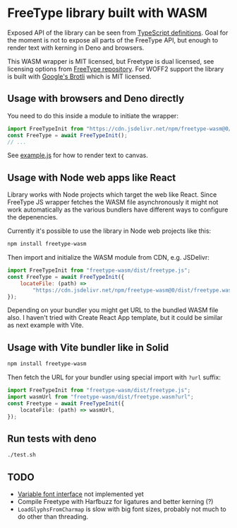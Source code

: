 # FreeType library built with WASM

Exposed API of the library can be seen from
[TypeScript definitions](./dist/freetype.d.ts). Goal for the moment is not to
expose all parts of the FreeType API, but enough to render text with kerning in
Deno and browsers.

This WASM wrapper is MIT licensed, but Freetype is dual licensed, see licensing
options from [FreeType repository](https://github.com/freetype/freetype). For
WOFF2 support the library is built with
[Google's Brotli](https://github.com/google/brotli) which is MIT licensed.

## Usage with browsers and Deno directly

You need to do this inside a module to initiate the wrapper:

```javascript
import FreeTypeInit from "https://cdn.jsdelivr.net/npm/freetype-wasm@0/dist/freetype.js";
const FreeType = await FreeTypeInit();
// ...
```

See [example.js](example/example.js) for how to render text to canvas.

## Usage with Node web apps like React

Library works with Node projects which target the web like React. Since FreeType
JS wrapper fetches the WASM file asynchronously it might not work automatically
as the various bundlers have different ways to configure the depenencies.

Currently it's possible to use the library in Node web projects like this:

```bash
npm install freetype-wasm
```

Then import and initialize the WASM module from CDN, e.g. JSDelivr:

```javascript
import FreeTypeInit from "freetype-wasm/dist/freetype.js";
const FreeType = await FreeTypeInit({
    locateFile: (path) =>
        "https://cdn.jsdelivr.net/npm/freetype-wasm@0/dist/freetype.wasm",
});
```

Depending on your bundler you might get URL to the bundled WASM file also. I haven't tried with Create React App template, but it could be similar as next example with Vite.

## Usage with Vite bundler like in Solid

```bash
npm install freetype-wasm
```

Then fetch the URL for your bundler using special import with `?url` suffix:

```typescript
import FreeTypeInit from "freetype-wasm/dist/freetype.js";
import wasmUrl from "freetype-wasm/dist/freetype.wasm?url";
const Freetype = await FreeTypeInit({
    locateFile: (path) => wasmUrl,
});
```

## Run tests with deno

```bash
./test.sh
```

## TODO

-   [Variable font interface](https://freetype.org/freetype2/docs/reference/ft2-multiple_masters.html)
    not implemented yet
-   Compile Freetype with Harfbuzz for ligatures and better kerning (?)
-   `LoadGlyphsFromCharmap` is slow with big font sizes, probably not much to do other than threading.
